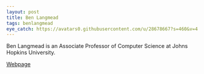 ```yaml
---
layout: post
title: Ben Langmead
tags: benlangmead
eye_catch: https://avatars0.githubusercontent.com/u/28678667?s=460&v=4
---
```


Ben Langmead is an Associate Professor of Computer Science at Johns Hopkins University.

[Webpage](http://www.langmead-lab.org/)



